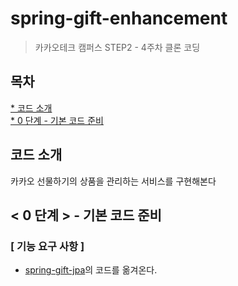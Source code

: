 # spring-gift-enhancement
> 카카오테크 캠퍼스 STEP2 - 4주차 클론 코딩

## 목차
[* 코드 소개](#코드-소개)<br>
[* 0 단계 - 기본 코드 준비](#-0-단계----기본-코드-준비)<br>

## 코드 소개
카카오 선물하기의 상품을 관리하는 서비스를 구현해본다

## < 0 단계 > - 기본 코드 준비
### [ 기능 요구 사항 ]
- [spring-gift-jpa](https://github.com/chris0825/spring-gift-jpa/tree/main)의 코드를 옮겨온다.